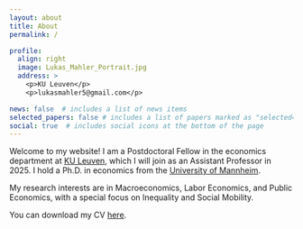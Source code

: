 ```yaml
---
layout: about
title: About
permalink: /

profile:
  align: right
  image: Lukas_Mahler_Portrait.jpg
  address: >
    <p>KU Leuven</p>
    <p>lukasmahler5@gmail.com</p>

news: false  # includes a list of news items
selected_papers: false # includes a list of papers marked as "selected={true}"
social: true  # includes social icons at the bottom of the page
---
```


Welcome to my website! I am a Postdoctoral Fellow in the economics department at [KU Leuven](https://feb.kuleuven.be/research/economics/ces), which I will join as an Assistant Professor in 2025.
I hold a Ph.D. in economics from the [University of Mannheim](https://www.vwl.uni-mannheim.de/en).

My research interests are in Macroeconomics, Labor Economics, and Public Economics, with a special focus on Inequality and Social Mobility.

You can download my CV [here](https://lukasmahler.github.io/assets/pdf/CV_Mahler.pdf).



